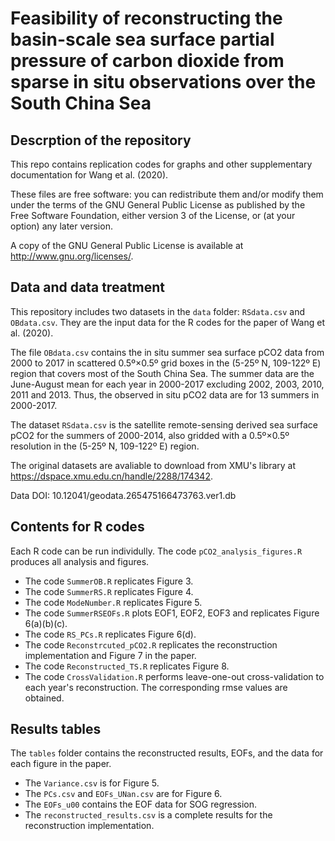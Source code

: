 # Feasibility of reconstructing the basin-scale sea surface partial pressure of carbon dioxide from sparse in situ observations over the South China Sea
## Descrption of the repository
This repo contains replication codes for graphs and other supplementary documentation for Wang et al. (2020). 

These files are free software: you can redistribute them and/or modify them under the terms of the GNU General Public License as published by the Free Software Foundation, either version 3 of the License, or (at your option) any later version.

A copy of the GNU General Public License is available at http://www.gnu.org/licenses/.

## Data and data treatment
This repository includes two datasets in the `data` folder: `RSdata.csv` and `OBdata.csv`. They are the input data for the R codes for the paper of Wang et al. (2020). 

The file `OBdata.csv` contains the in situ summer sea surface pCO2 data from 2000 to 2017 in scattered 0.5º×0.5º grid boxes in the (5-25º N, 109-122º E) region that covers most of the South China Sea. The summer data are the June-August mean for each year in 2000-2017 excluding 2002, 2003, 2010, 2011 and 2013. Thus, the observed in situ pCO2 data are for 13 summers in 2000-2017. 

The dataset `RSdata.csv` is the satellite remote-sensing derived sea surface pCO2 for the summers of 2000-2014, also gridded with a 0.5º×0.5º resolution in the (5-25º N, 109-122º E) region.

The original datasets are avaliable to download from XMU's library at https://dspace.xmu.edu.cn/handle/2288/174342.

Data DOI: 10.12041/geodata.265475166473763.ver1.db


## Contents for R codes
Each R code can be run individully. The code `pCO2_analysis_figures.R` produces all analysis and figures.
- The code `SummerOB.R` replicates Figure 3.
- The code `SummerRS.R` replicates Figure 4.
- The code `ModeNumber.R` replicates Figure 5.
- The code `SummerRSEOFs.R` plots EOF1, EOF2, EOF3 and replicates Figure 6(a)(b)(c).
- The code `RS_PCs.R` replicates Figure 6(d).
- The code `Reconstrcuted_pCO2.R` replicates the reconstruction implementation and Figure 7 in the paper.
- The code `Reconstructed_TS.R` replicates Figure 8.
- The code `CrossValidation.R` performs leave-one-out cross-validation to each year's reconstruction. The corresponding rmse values are obtained.


## Results tables
The `tables` folder contains the reconstructed results, EOFs, and the data for each figure in the paper. 
- The `Variance.csv` is for Figure 5.
- The `PCs.csv` and `EOFs_UNan.csv` are for Figure 6.
- The `EOFs_u00` contains the EOF data for SOG regression.
- The `reconstructed_results.csv` is a complete results for the reconstruction implementation.

